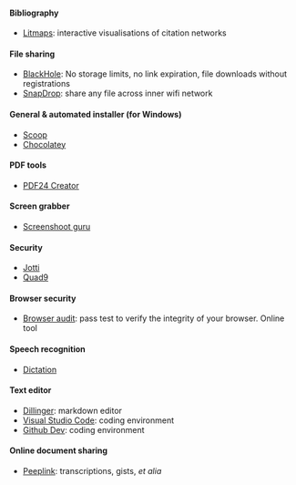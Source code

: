 #### Bibliography
* [Litmaps](https://www.litmaps.co/): interactive visualisations of citation networks

#### File sharing
* [BlackHole](https://blackhole.run/): No storage limits, no link expiration, file downloads without registrations
* [SnapDrop](https://snapdrop.net/): share any file across inner wifi network

#### General & automated installer (for Windows)
* [Scoop](https://scoop.sh/)
* [Chocolatey](https://chocolatey.org/)

#### PDF tools
* [PDF24 Creator](https://tools.pdf24.org/)

#### Screen grabber
* [Screenshoot guru](https://screenshot.guru/)

#### Security
* [Jotti](https://virusscan.jotti.org/en)
* [Quad9](https://quad9.net/)

#### Browser security
+ [Browser audit](https://browseraudit.com/): pass test to verify the integrity of your browser. Online tool

#### Speech recognition
* [Dictation](https://dictation.io/speech)

#### Text editor
* [Dillinger](https://dillinger.io/): markdown editor
* [Visual Studio Code](https://vscode.dev/): coding environment
* [Github Dev](https://github.dev/github/dev): coding environment

#### Online document sharing
* [Peeplink](https://peeplink.in/): transcriptions, gists, _et alia_

